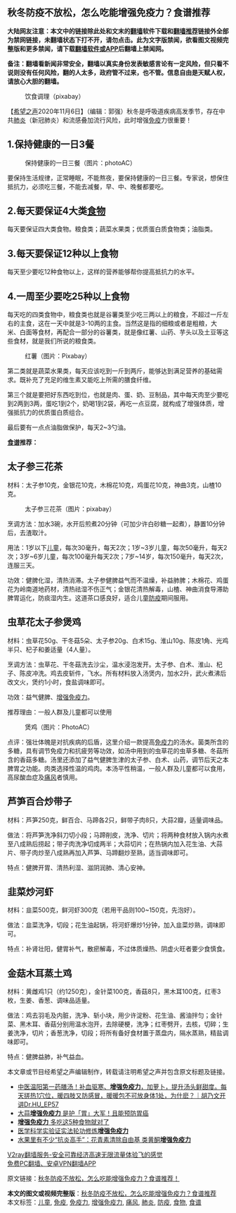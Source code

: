  <h2>秋冬防疫不放松，怎么吃能增强免疫力？食谱推荐</h2> <p class="notice"><b>大陆网友注意：本文中的链接除此处和文末的<a href="https://github.com/bannedbook/fanqiang" >翻墙</a>软件下载和<a href="https://github.com/killgcd/justmysocks/blob/master/README.md">翻墙推荐</a>链接外全部为禁网链接，未翻墙状态下打不开，请勿点击。此为文字版禁闻，欲看图文视频完整版和更多禁闻，请下载<a href="https://github.com/bannedbook/fanqiang">翻墙软件或APP</a>后翻墙上禁闻网。</p><p>备注：翻墙看新闻非常安全，翻墙以真实身份发表敏感言论有一定风险，但只看不说则没有任何风险，翻的人太多，政府管不过来，也不管。信息自由是天赋人权，请放心大胆的翻墙。</b></p>  <div class="entry"> <figure><figcaption>饮食调理（pixabay）</figcaption></figure> <p>【<span class='wp_keywordlink_affiliate'><a href="https://www.soundofhope.org" title="希望之声" target="_blank">希望之声</a></span>2020年11月6日】（编辑：郭强）秋冬是呼吸道疾病高发季节，存在中共<a href="https://www.bannedbook.org/bnews/tag/%e8%82%ba%e7%82%8e/" class="st_tag internal_tag" rel="tag" title="标签 肺炎 下的日志">肺炎</a>（新冠肺炎）和流感叠加流行风险，此时增强<a href="https://www.bannedbook.org/bnews/tag/%E5%85%8D%E7%96%AB/" class="st_tag internal_tag" rel="tag" title="标签 免疫 下的日志">免疫</a>力很重要！</p> <h2>1.保持健康的一日3餐</h2> <figure><figcaption>保持健康的一日三餐（图片：photoAC）</figcaption></figure> <p>要保持生活规律，正常睡眠，不能熬夜，要保持健康的一日三餐。专家说，想保住抵抗力，必须吃三餐，不能去减餐，早、中、晚餐都要吃。</p> <h2>2.每天要保证4大类<a href="https://www.bannedbook.org/bnews/tag/%e9%a3%9f%e7%89%a9/" class="st_tag internal_tag" rel="tag" title="标签 食物 下的日志">食物</a></h2> <p>每天要保证四大类食物。粮食类；蔬菜水果类；优质蛋白质食物类；油脂类。</p> <h2>3.每天要保证12种以上食物</h2> <p>每天至少要吃12种食物以上，这样的营养能够帮你提高抵抗力的水平。</p> <h2>4.一周至少要吃25种以上食物</h2> <p>每天吃的四类食物中，粮食类也就是谷薯类至少吃三两以上的粮食，不超过一斤左右的主食，这在一天中就是3-10两的主食。当然这是指的细粮或者是粗粮，大米、白面等食材，再配合一部分的谷薯类，就是像红薯、山药、芋头以及土豆等这些食材，就是我们所说的粮食类。</p> <figure><figcaption>红薯（图片：Pixabay）</figcaption></figure> <p>第二类就是蔬菜水果类，每天应该吃到一斤到两斤，能够达到满足营养的基础需求。既补充了充足的维生素又能吃上所需的膳食纤维。</p> <p>第三个就是要把好东西吃到位，也就是肉、蛋、奶、豆制品，其中每天肉至少要吃到2两到3两，蛋吃1到2个，奶喝1到2袋，再吃一点豆腐，就构成了增强体质，增强抵抗力的优质蛋白质组合。</p>  <p>最后要有一点点油脂做保护，每天2~3勺油。</p> <p><strong><a href="https://www.bannedbook.org/bnews/tag/%e9%a3%9f%e8%b0%b1/" class="st_tag internal_tag" rel="tag" title="标签 食谱 下的日志">食谱</a>推荐：</strong></p> <h2>太子参三花茶</h2> <p>材料：太子参10克，金银花10克，木棉花10克，鸡蛋花10克，神曲3克，山楂10克。</p> <figure><figcaption>太子参三花茶（图片：pixabay）</figcaption></figure> <p>烹调方法：加水3碗，水开后煎煮20分钟（可加少许白砂糖一起煮），静置10分钟后，去渣取汁。</p> <p>用法：1岁以下<a href="https://www.bannedbook.org/bnews/tag/%E5%84%BF%E7%AB%A5/" class="st_tag internal_tag" rel="tag" title="标签 儿童 下的日志">儿童</a>，每次30毫升，每天2次；1岁~3岁儿童，每次50毫升，每天2次；3岁~6岁儿童，每次100毫升每天2次；7岁~14岁，每次150毫升，每天2次，连服三天。</p> <p>功效：健脾化湿，清热消滞。太子参健脾益气而不温燥，补益肺脾；木棉花、鸡蛋花为岭南道地药材，清热祛湿不伤正气；金银花清热解毒，山楂、神曲消食导滞助脾胃运化，防痰湿内生。这道茶口感良好，适合儿童<a href="https://www.bannedbook.org/bnews/tag/%E9%98%B2%E7%96%AB/" class="st_tag internal_tag" rel="tag" title="标签 防疫 下的日志">防疫</a>期间服用。</p> <h2>虫草花太子参煲鸡</h2> <p>材料：虫草花50g、干冬菇5朵、太子参20g、白术15g、淮山10g、陈皮1角、光鸡半只、杞子和姜适量（4人量）。</p>  <p>烹调方法：虫草花、干冬菇洗去沙尘，温水浸泡发开。太子参、白术、淮山、杞子、陈皮冲洗。鸡去皮斩件，飞水。所有材料放入汤煲内，加水2升，武火煮沸后改文火，煲约1小时，食盐调味即可。</p> <p>功效：益气健脾、<a href="https://www.bannedbook.org/bnews/tag/%E5%A2%9E%E5%BC%BA%E5%85%8D%E7%96%AB%E5%8A%9B/" class="st_tag internal_tag" rel="tag" title="标签 增强免疫力 下的日志">增强免疫力</a>。</p> <p>推荐理由：一般人群及儿童都可以使用</p> <figure><figcaption>煲鸡（图片：PhotoAC）</figcaption></figure> <p>点评：强壮体魄是对抗疾病的后盾，这里介绍一款提高<a href="https://www.bannedbook.org/bnews/tag/%E5%85%8D%E7%96%AB%E5%8A%9B/" class="st_tag internal_tag" rel="tag" title="标签 免疫力 下的日志">免疫力</a>的汤水。菌类所含的多糖，具有调节免疫力和抗疲劳等功效，如汤中用到的虫草花的虫草多糖、冬菇所含的香菇多糖。汤里还添加了益气健脾生津的太子参、白术、山药，调节后天之本脾胃之功能。肉类选择性温的鸡肉。本汤平性稍温，一般人群及儿童都可以食用，高尿酸血症及<a href="https://www.bannedbook.org/bnews/tag/%E7%97%9B%E9%A3%8E/" class="st_tag internal_tag" rel="tag" title="标签 痛风 下的日志">痛风</a>者慎用。</p> <h2>芦笋百合炒带子</h2> <p>材料：芦笋250克，鲜百合、马蹄各2只，鲜带子肉8只，大蒜2瓣，适量调味品。</p> <p>做法：将芦笋洗净斜刀切小段；马蹄削皮，洗净、切片；将两种食材放入锅内水煮至八成熟后捞起；带子肉洗净切成两半；大蒜切片；在热锅内加入花生油、大蒜片、带子肉炒至八成熟再加入芦笋、马蹄翻炒至熟，适当调味即可。</p> <p>特点：健脾开胃、清热利湿、滋阴润肺、清心安神。</p>  <h2>韭菜炒河虾</h2> <p>材料：韭菜500克，鲜河虾300克（若用干品则100~150克，先泡好）。</p> <p>做法：韭菜洗净，切段；花生油起锅，将河虾爆炒1分钟，加入韭菜炒熟，调味即可。</p> <p>特点：补肾壮阳，健胃补气，散瘀解毒，不过体质燥热、阴虚火旺者要少食慎食。</p> <h2>金菇木耳蒸土鸡</h2> <p>材料：黄雌鸡1只（约1250克），金针菜100克，香菇8只，黑木耳100克，红枣3枚，生姜、香葱、调味品适量。</p> <p>做法：鸡去羽毛及内脏，洗净、斩小块，用少许淀粉、花生油、酱油拌匀；金针菜、黑木耳、香菇分别用温水泡开，去除硬梗，洗净；红枣劈开，去核，切碎；生姜洗净，切片；香葱洗净，切段；将所有备好食材置于蒸盘内，隔水蒸熟，精盐调味即可。</p> <p>特点：健脾益肺，补气益血。</p> <p>本文章或节目经希望之声编辑制作，转载请注明希望之声并包含原文标题及链接。</p>  <ul class='op-related-articles' title='相关阅读'> <li><a href='https://www.bannedbook.org/bnews/bannedvideo/20201105/1426369.html' target='_blank'>中医温阳第一药膳汤！补血驱寒、<b>增强免疫力</b>，加萝卜，提升汤头鲜甜度。每天搓热1穴位，暖四肢又防感冒，暖暖包不可放身体1处，为什麽？｜胡乃文开讲Dr.HU_EP57</a></li> <li><a href='https://www.bannedbook.org/bnews/health/20201024/1419335.html' target='_blank'>大蒜<b>增强免疫力</b> 是护「胃」大军！且能预防胃癌</a></li> <li><a href='https://www.bannedbook.org/bnews/comments/20201016/1414934.html' target='_blank'><b>增强免疫力</b> 多吃这5种食物就对了</a></li> <li><a href='https://www.bannedbook.org/bnews/comments/20201011/1411811.html' target='_blank'>医学科学实验证实法轮功修炼<b>增强免疫力</b></a></li> <li><a href='https://www.bannedbook.org/bnews/health/20200905/1391263.html' target='_blank'>水果里有不少“抗炎高手”：花青素清除自由基 类黄酮<b>增强免疫力</b></a></li> </ul> <p class="texttj"> <a href="https://www.bannedbook.org/forum23/topic22702.html" target="_blank">V2ray翻墙服务-安全可靠经济高速无限流量体验飞的感觉</a><br/> <a href="https://github.com/bannedbook/fanqiang/wiki/%E7%A6%81%E9%97%BB%E7%BD%91%E5%AE%89%E5%8D%93%E7%BF%BB%E5%A2%99%E6%96%B0%E9%97%BBAPP" target="_blank">免费PC翻墙、安卓VPN翻墙APP</a></p><p>原文链接：<a class="src_link"  href="https://www.soundofhope.org/post/439663" target="_blank">秋冬防疫不放松，怎么吃能增强免疫力？食谱推荐！</a></p><a name='sharetosocial'></a>       <div><b>本文的图文或视频完整版</b>：<a href='https://www.bannedbook.org/bnews/comments/20201107/1427334.html'>秋冬防疫不放松，怎么吃能增强免疫力？食谱推荐</a></div>  </div><!--END ENTRY--> <div class="postfooter"> <div>本文标签：<a href="https://www.bannedbook.org/bnews/tag/%E5%84%BF%E7%AB%A5/" rel="tag">儿童</a>, <a href="https://www.bannedbook.org/bnews/tag/%E5%85%8D%E7%96%AB/" rel="tag">免疫</a>, <a href="https://www.bannedbook.org/bnews/tag/%E5%85%8D%E7%96%AB%E5%8A%9B/" rel="tag">免疫力</a>, <a href="https://www.bannedbook.org/bnews/tag/%E5%A2%9E%E5%BC%BA%E5%85%8D%E7%96%AB%E5%8A%9B/" rel="tag">增强免疫力</a>, <a href="https://www.bannedbook.org/bnews/tag/%E7%97%9B%E9%A3%8E/" rel="tag">痛风</a>, <a href="https://www.bannedbook.org/bnews/tag/%e8%82%ba%e7%82%8e/" rel="tag">肺炎</a>, <a href="https://www.bannedbook.org/bnews/tag/%E9%98%B2%E7%96%AB/" rel="tag">防疫</a>, <a href="https://www.bannedbook.org/bnews/tag/%e9%a3%9f%e7%89%a9/" rel="tag">食物</a>, <a href="https://www.bannedbook.org/bnews/tag/%e9%a3%9f%e8%b0%b1/" rel="tag">食谱</a></div>  </div><!--END POSTFOOTER--> 